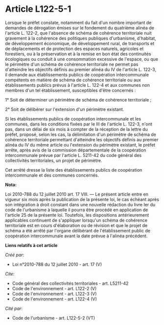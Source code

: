 # Article L122-5-1

Lorsque le préfet constate, notamment du fait d'un nombre important de demandes de dérogation émises sur le fondement du
quatrième alinéa de l'article L. 122-2, que l'absence de schéma de cohérence territoriale nuit gravement à la cohérence des
politiques publiques d'urbanisme, d'habitat, de développement économique, de développement rural, de transports et de
déplacements et de protection des espaces naturels, agricoles et forestiers, ou à la préservation et à la remise en bon état
des continuités écologiques ou conduit à une consommation excessive de l'espace, ou que le périmètre d'un schéma de cohérence
territoriale ne permet pas d'atteindre les objectifs définis au premier alinéa du IV de l'article L. 122-3, il demande aux
établissements publics de coopération intercommunale compétents en matière de schéma de cohérence territoriale ou aux
établissements publics prévus à l'article L. 122-4 et aux communes non membres d'un tel établissement, susceptibles d'être
concernés : 

1° Soit de déterminer un périmètre de schéma de cohérence territoriale ; 

2° Soit de délibérer sur l'extension d'un périmètre existant. 

Si les établissements publics de coopération intercommunale et les communes, dans les conditions fixées par le III de
l'article L. 122-3, n'ont pas, dans un délai de six mois à compter de la réception de la lettre du préfet, proposé, selon les
cas, la délimitation d'un périmètre de schéma de cohérence territoriale permettant d'atteindre les objectifs définis au
premier alinéa du IV du même article ou l'extension du périmètre existant, le préfet arrête, après avis de la commission
départementale de la coopération intercommunale prévue par l'article L. 5211-42 du code général des collectivités
territoriales, un projet de périmètre. 

Cet arrêté dresse la liste des établissements publics de coopération intercommunale et des communes concernés.

**Nota:**

Loi 2010-788 du 12 juillet 2010 art. 17 VIII. ― Le présent article entre en vigueur six mois après la publication de la
présente loi, le cas échéant après son intégration à droit constant dans une nouvelle rédaction du livre Ier du code de
l'urbanisme à laquelle il pourra être procédé en application de l'article 25 de la présente loi.
Toutefois, les dispositions antérieurement applicables continuent de s'appliquer lorsqu'un schéma de cohérence territoriale
est en cours d'élaboration ou de révision et que le projet de schéma a été arrêté par l'organe délibérant de l'établissement
public de coopération intercommunale avant la date prévue à l'alinéa précédent.

**Liens relatifs à cet article**

_Créé par_:

  - Loi n°2010-788 du 12 juillet 2010 - art. 17 (V)

_Cite_:

  - Code général des collectivités territoriales - art. L5211-42
  - Code de l'environnement - art. L122-2 (V)
  - Code de l'environnement - art. L122-3 (V)
  - Code de l'environnement - art. L122-4 (V)

_Cité par_:

  - Code de l'urbanisme - art. L122-5-2 (VT)
